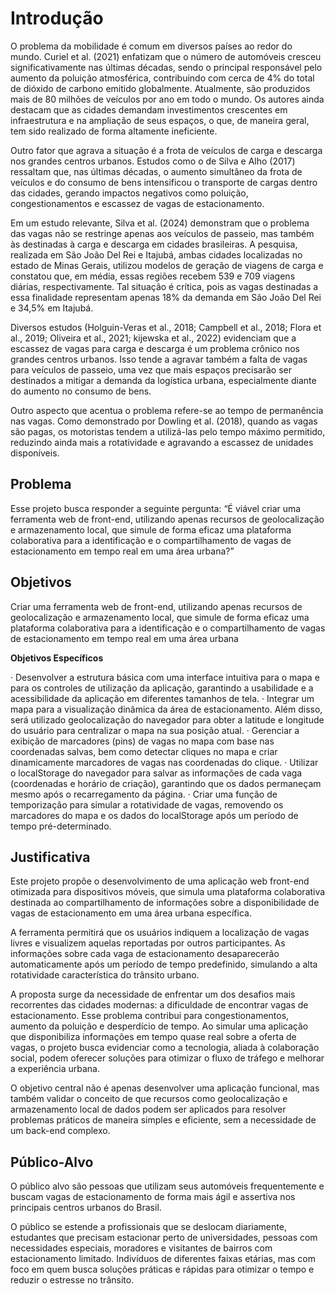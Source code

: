 # Introdução

O problema da mobilidade é comum em diversos países ao redor do mundo. Curiel et al. (2021) enfatizam que o número de automóveis cresceu significativamente nas últimas décadas, sendo o principal responsável pelo aumento da poluição atmosférica, contribuindo com cerca de 4% do total de dióxido de carbono emitido globalmente. Atualmente, são produzidos mais de 80 milhões de veículos por ano em todo o mundo. Os autores ainda destacam que as cidades demandam investimentos crescentes em infraestrutura e na ampliação de seus espaços, o que, de maneira geral, tem sido realizado de forma altamente ineficiente.

Outro fator que agrava a situação é a frota de veículos de carga e descarga nos grandes centros urbanos. Estudos como o de Silva e Alho (2017) ressaltam que, nas últimas décadas, o aumento simultâneo da frota de veículos e do consumo de bens intensificou o transporte de cargas dentro das cidades, gerando impactos negativos como poluição, congestionamentos e escassez de vagas de estacionamento.

Em um estudo relevante, Silva et al. (2024) demonstram que o problema das vagas não se restringe apenas aos veículos de passeio, mas também às destinadas à carga e descarga em cidades brasileiras. A pesquisa, realizada em São João Del Rei e Itajubá, ambas cidades localizadas no estado de Minas Gerais, utilizou modelos de geração de viagens de carga e constatou que, em média, essas regiões recebem 539 e 709 viagens diárias, respectivamente. Tal situação é crítica, pois as vagas destinadas a essa finalidade representam apenas 18% da demanda em São João Del Rei e 34,5% em Itajubá.

Diversos estudos (Holguin-Veras et al., 2018; Campbell et al., 2018; Flora et al., 2019; Oliveira et al., 2021; kijewska et al., 2022) evidenciam que a escassez de vagas para carga e descarga é um problema crônico nos grandes centros urbanos. Isso tende a agravar também a falta de vagas para veículos de passeio, uma vez que mais espaços precisarão ser destinados a mitigar a demanda da logística urbana, especialmente diante do aumento no consumo de bens.

Outro aspecto que acentua o problema refere-se ao tempo de permanência nas vagas. Como demonstrado por Dowling et al. (2018), quando as vagas são pagas, os motoristas tendem a utilizá-las pelo tempo máximo permitido, reduzindo ainda mais a rotatividade e agravando a escassez de unidades disponíveis.

## Problema

Esse projeto busca responder a seguinte pergunta: “É viável criar uma ferramenta web de front-end, utilizando apenas recursos de geolocalização e armazenamento local, que simule de forma eficaz uma plataforma colaborativa para a identificação e o compartilhamento de vagas de estacionamento em tempo real em uma área urbana?”

## Objetivos

Criar uma ferramenta web de front-end, utilizando apenas recursos de geolocalização e armazenamento local, que simule de forma eficaz uma plataforma colaborativa para a identificação e o compartilhamento de vagas de estacionamento em tempo real em uma área urbana

**Objetivos Específicos**

·	Desenvolver a estrutura básica com uma interface intuitiva para o mapa e para os controles de utilização da aplicação, garantindo a usabilidade e a acessibilidade da aplicação em diferentes tamanhos de tela.
·	Integrar um mapa para a visualização dinâmica da área de estacionamento. Além disso, será utilizado geolocalização do navegador para obter a latitude e longitude do usuário para centralizar o mapa na sua posição atual.
·	Gerenciar a exibição de marcadores (pins) de vagas no mapa com base nas coordenadas salvas, bem como detectar cliques no mapa e criar dinamicamente marcadores de vagas nas coordenadas do clique.
·	Utilizar o localStorage do navegador para salvar as informações de cada vaga (coordenadas e horário de criação), garantindo que os dados permaneçam mesmo após o recarregamento da página.
·	Criar uma função de temporização para simular a rotatividade de vagas, removendo os marcadores do mapa e os dados do localStorage após um período de tempo pré-determinado.

## Justificativa

Este projeto propõe o desenvolvimento de uma aplicação web front-end otimizada para dispositivos móveis, que simula uma plataforma colaborativa destinada ao compartilhamento de informações sobre a disponibilidade de vagas de estacionamento em uma área urbana específica.

A ferramenta permitirá que os usuários indiquem a localização de vagas livres e visualizem aquelas reportadas por outros participantes. As informações sobre cada vaga de estacionamento desaparecerão automaticamente após um período de tempo predefinido, simulando a alta rotatividade característica do trânsito urbano.

A proposta surge da necessidade de enfrentar um dos desafios mais recorrentes das cidades modernas: a dificuldade de encontrar vagas de estacionamento. Esse problema contribui para congestionamentos, aumento da poluição e desperdício de tempo. Ao simular uma aplicação que disponibiliza informações em tempo quase real sobre a oferta de vagas, o projeto busca evidenciar como a tecnologia, aliada à colaboração social, podem oferecer soluções para otimizar o fluxo de tráfego e melhorar a experiência urbana.

O objetivo central não é apenas desenvolver uma aplicação funcional, mas também validar o conceito de que recursos como geolocalização e armazenamento local de dados podem ser aplicados para resolver problemas práticos de maneira simples e eficiente, sem a necessidade de um back-end complexo.

## Público-Alvo

O público alvo são pessoas que utilizam seus automóveis frequentemente e buscam vagas de estacionamento de forma mais ágil e assertiva nos principais centros urbanos do Brasil.

O público se estende a profissionais que se deslocam diariamente, estudantes que precisam estacionar perto de universidades, pessoas com necessidades especiais, moradores e visitantes de bairros com estacionamento limitado. Indivíduos de diferentes faixas etárias, mas com foco em quem busca soluções práticas e rápidas para otimizar o tempo e reduzir o estresse no trânsito.
